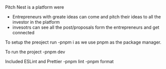 Pitch Nest is a platform were

- Entrepreneurs with greate ideas can come and pitch their ideas to all the investor in the platform
- invesotrs can see all the post/proposals form the entrepreneurs and get connected

To setup the preoject run
-pnpm i
as we use pnpm as the package manager.

To run the project
-pnpm dev

Included ESLint and Prettier 
-pnpm lint
-pnpm format